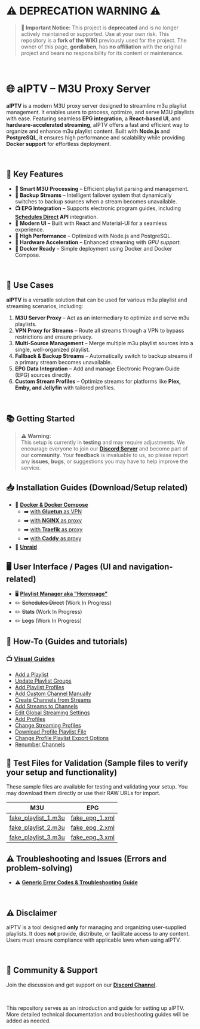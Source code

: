 # ⚠️ **DEPRECATION WARNING** ⚠️

> **🚨 Important Notice:**
> This project is **deprecated** and is no longer actively maintained or supported. Use at your own risk.
> This repository is a **fork of the WIKI** previously used for the project.
> The owner of this page, **gordlaben**, has **no affiliation** with the original project and bears no responsibility for its content or maintenance.



<br>

# 🌐 aIPTV – M3U Proxy Server

**aIPTV** is a modern M3U proxy server designed to streamline m3u playlist management. It enables users to process, optimize, and serve M3U playlists with ease. Featuring seamless **EPG integration**, a **React-based UI**, and **hardware-accelerated streaming**, aIPTV offers a fast and efficient way to organize and enhance m3u playlist content. Built with **Node.js** and **PostgreSQL**, it ensures high performance and scalability while providing **Docker support** for effortless deployment.  

<br>

## 🌟 Key Features
- **🧠 Smart M3U Processing** – Efficient playlist parsing and management. 
- **🔄 Backup Streams** – Intelligent failover system that dynamically switches to backup sources when a stream becomes unavailable.
- **📺 EPG Integration** – Supports electronic program guides, including **[Schedules Direct](https://schedulesdirect.org/) API** integration.
- **🎨 Modern UI** – Built with React and Material-UI for a seamless experience.  
- **🚀 High Performance** – Optimized with Node.js and PostgreSQL.  
- **🎯 Hardware Acceleration** – Enhanced streaming with *GPU support*.  
- **🐳 Docker Ready** – Simple deployment using Docker and Docker Compose.  

<br>

## 🔹 Use Cases  
**aIPTV** is a versatile solution that can be used for various m3u playlist and streaming scenarios, including:  

1. **M3U Server Proxy** – Act as an intermediary to optimize and serve m3u playlists.  
2. **VPN Proxy for Streams** – Route all streams through a VPN to bypass restrictions and ensure privacy.  
3. **Multi-Source Management** – Merge multiple m3u playlist sources into a single, well-organized playlist.  
4. **Fallback & Backup Streams** – Automatically switch to backup streams if a primary stream becomes unavailable.  
5. **EPG Data Integration** – Add and manage Electronic Program Guide (EPG) sources directly.  
6. **Custom Stream Profiles** – Optimize streams for platforms like **Plex, Emby, and Jellyfin** with tailored profiles.   

<br>

## 📚 Getting Started

> **⚠️ Warning:**  
> This setup is currently in **testing** and may require adjustments. We encourage everyone to join our **[Discord Server](https://discord.gg/tP3JcygCA8)** and become part of our **community**.  Your **feedback** is invaluable to us, so please report any **issues**, **bugs**, or suggestions you may have to help improve the service.

## 📥 **Installation Guides** (Download/Setup related)
- 🐳 **[Docker & Docker Compose](Docs/Installation/docker.md)**
    - ➡️ [with **Gluetun** as VPN](Docs/Installation/gluetun.md)
    - ➡️ [with **NGINX** as proxy](Docs/Installation/nginx.md)
    - ➡️ [with **Traefik** as proxy](Docs/Installation/traefik.md)
    - ➡️ [with **Caddy** as proxy](Docs/Installation/caddy.md)
- 💄 **[Unraid](Docs/Installation/unraid.md)**

## 🖥️ **User Interface / Pages** (UI and navigation-related)
- 🖥️ **[Playlist Manager aka "Homepage"](Docs/UserInterface/Pages/playlist.md)**
- ✏️ ~~Schedules Direct~~ (Work In Progress)
- ✏️ ~~Stats~~ (Work In Progress)
- ✏️ ~~Logs~~ (Work In Progress)

## 📖 **How-To** (Guides and tutorials)
### 📺 **[Visual Guides](Docs/HowTo/howto.md)**
- [Add a Playlist](Docs/HowTo/howto.md#-add-a-playlist)  
- [Update Playlist Groups](Docs/HowTo/howto.md#-update-playlist-groups)  
- [Add Playlist Profiles](Docs/HowTo/howto.md#-add-playlist-profiles)  
- [Add Custom Channel Manually](Docs/HowTo/howto.md#-add-custom-channel-manually)  
- [Create Channels from Streams](Docs/HowTo/howto.md#-create-channels-from-streams)  
- [Add Streams to Channels](Docs/HowTo/howto.md#-add-streams-to-channels)  
- [Edit Global Streaming Settings](Docs/HowTo/howto.md#-edit-global-streaming-settings)  
- [Add Profiles](Docs/HowTo/howto.md#-add-profiles)  
- [Change Streaming Profiles](Docs/HowTo/howto.md#-change-streaming-profiles)  
- [Download Profile Playlist File](Docs/HowTo/howto.md#-download-profile-playlist-file)  
- [Change Profile Playlist Export Options](Docs/HowTo/howto.md#-change-profile-playlist-export-options)
- [Renumber Channels](Docs/HowTo/howto.md#-renumber-channels)

## 🧪 **Test Files for Validation** (Sample files to verify your setup and functionality)
These sample files are available for testing and validating your setup. You may download them directly or use their RAW URLs for import.

| M3U             | EPG          |
|-----------------|--------------|
| [fake_playlist_1.m3u](Testers/fake_playlist_1.m3u) | [fake_epg_1.xml](Testers/fake_epg_1.xml) |
| [fake_playlist_2.m3u](Testers/fake_playlist_2.m3u) | [fake_epg_2.xml](Testers/fake_epg_2.xml) |
| [fake_playlist_3.m3u](Testers/fake_playlist_3.m3u) | [fake_epg_3.xml](Testers/fake_epg_3.xml) |

## ⚠️ **Troubleshooting and Issues** (Errors and problem-solving)
- ⚠️ **[Generic Error Codes & Troubleshooting Guide](Docs/Generic/error_codes.md)**

<br>

## ⚠️ Disclaimer
aIPTV is a tool designed **only** for managing and organizing user-supplied playlists. It does **not** provide, distribute, or facilitate access to any content. Users must ensure compliance with applicable laws when using aIPTV.

<br>

## 🔗 Community & Support
Join the discussion and get support on our **[Discord Channel](https://discord.gg/tP3JcygCA8)**.

<br>

This repository serves as an introduction and guide for setting up aIPTV. More detailed technical documentation and troubleshooting guides will be added as needed.